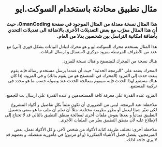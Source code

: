 # <div dir="rtl">مثال تطبيق محادثة باستخدام السوكت.ايو</div>

### <div dir="rtl">هذا المثال نسخة معدلة من المثال الموجود في صفحة OmanCoding، حيث أن هذا المثال معرّب مع بعض التعديلات الأخرى بالاضافة الى تعديلات التحدي بأضافة امكانية التراسل بين شخصين بدلا من العام.
</div>

<div dir="rtl">
هذا المثال يستخدم محرك السوكت.ايو و هو محرك لتبادل البيانات بشكل فوري (آني) مع عدد من الأطراف المرتبطة بمزود مركزي لاستقبال و ارسال البيانات. 

هناك نسخة من المحرك للمتصفح و هناك نسخة للمزود.

المحرك يعتمد على "البرمجة الحدثية" حيث أن عندما يرسل مستخدم رسالة فإنه يقوم ببعث حدث إلى المزود (المحرك في المتصفح هو من يقوم بذلك) و في المزود، إذا كان هناك مستمع لهذا الحدث فإنه سيقوم بمعالجة الحدث عند وصوله حسب ما هو محدد في تركيبة المستمع.

المزود عنده القدرة على معرفة كافة المستخدمين و عنده القدرة على ارسال بث للجميع. 

ملاحظة: عند البرمجة، ليس من الضروري أن تكون ملماً بكل تفاصيل و أكواد المشروع لكي تغيّر شيئا ليعمل أو يظهر بطريقة مختلفة. مثلاً أن تعلم أن ملف ما هو معني بتشغيل التطبيق مبدئياً و بعدها يفوض ملفات أخرى لمعالجة منطق التطبيق بالتالي قد لا تحتاج إلى الإطلاع عليه لأن منطق التطبيق يغيّر من الملفات الأخرى.

ملاحظة أخرى: تختلف طريقة كتابة الأكواد من شخص لآخر، و كل الأكواد تعمل. بعض المبرمجين، يفضل فصل الأشياء المتكررة (و لو مرتين) في مأمورية منفصلة، و بعضهم قد لا يرى حاجة لذلك.


</div>
